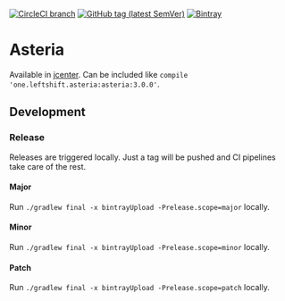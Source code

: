 [![CircleCI branch](https://img.shields.io/circleci/project/github/leftshiftone/asteria/master.svg?style=flat-square)](https://circleci.com/gh/leftshiftone/asteria)
[![GitHub tag (latest SemVer)](https://img.shields.io/github/tag/leftshiftone/asteria.svg?style=flat-square)](https://github.com/leftshiftone/asteria/tags)
[![Bintray](https://img.shields.io/badge/dynamic/json.svg?label=bintray&query=name&style=flat-square&url=https%3A%2F%2Fapi.bintray.com%2Fpackages%2Fleftshiftone%2Fasteria%2Fone.leftshift.asteria.asteria%2Fversions%2F_latest)](https://bintray.com/leftshiftone/asteria/one.leftshift.asteria.asteria/_latestVersion)

# Asteria

Available in [jcenter](https://bintray.com/leftshiftone/asteria/one.leftshift.asteria.asteria/_latestVersion). Can be included like `compile 'one.leftshift.asteria:asteria:3.0.0'`.

## Development

### Release
Releases are triggered locally. Just a tag will be pushed and CI pipelines take care of the rest.

#### Major
Run `./gradlew final -x bintrayUpload -Prelease.scope=major` locally.

#### Minor
Run `./gradlew final -x bintrayUpload -Prelease.scope=minor` locally.

#### Patch
Run `./gradlew final -x bintrayUpload -Prelease.scope=patch` locally.
